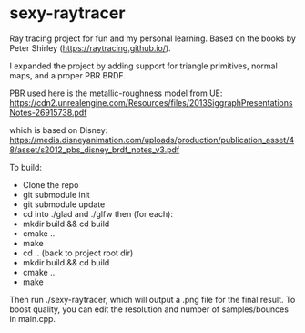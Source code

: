 # sexy-raytracer

Ray tracing project for fun and my personal learning. Based on the books by Peter Shirley (https://raytracing.github.io/).

I expanded the project by adding support for triangle primitives, normal maps, and a proper PBR BRDF.

PBR used here is the metallic-roughness model from UE:
https://cdn2.unrealengine.com/Resources/files/2013SiggraphPresentationsNotes-26915738.pdf

which is based on Disney:
https://media.disneyanimation.com/uploads/production/publication_asset/48/asset/s2012_pbs_disney_brdf_notes_v3.pdf

To build:

- Clone the repo
- git submodule init
- git submodule update
- cd into ./glad and ./glfw then (for each):
-   mkdir build && cd build
-   cmake ..
-   make
- cd .. (back to project root dir)
- mkdir build && cd build
- cmake ..
- make

Then run ./sexy-raytracer, which will output a .png file for the final result. To boost quality, you can edit the resolution and number of samples/bounces in main.cpp.
